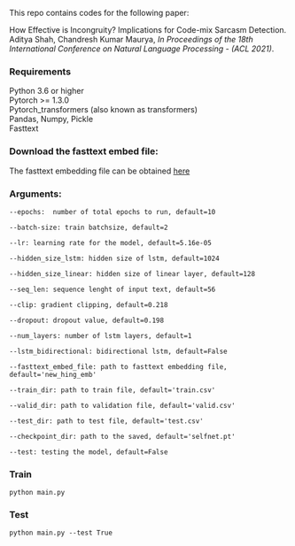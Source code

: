 This repo contains codes for the following paper:

How Effective is Incongruity? Implications for Code-mix Sarcasm Detection. <br>
Aditya Shah, Chandresh Kumar Maurya, <i>In Proceedings of the 18th International Conference on Natural Language Processing -  (ACL 2021)</i>.

### Requirements
  Python 3.6 or higher <br>
  Pytorch >= 1.3.0 <br>
  Pytorch_transformers (also known as transformers) <br>
  Pandas, Numpy, Pickle <br>
  Fasttext  <br>

### Download the fasttext embed file:

The fasttext embedding file can be obtained [here](https://drive.google.com/file/d/1L7NBq58JYdXlGjSTwaJrVfZCLllXd0sh/view?usp=sharing)


### Arguments:

```
--epochs:  number of total epochs to run, default=10

--batch-size: train batchsize, default=2

--lr: learning rate for the model, default=5.16e-05

--hidden_size_lstm: hidden size of lstm, default=1024

--hidden_size_linear: hidden size of linear layer, default=128

--seq_len: sequence lenght of input text, default=56

--clip: gradient clipping, default=0.218

--dropout: dropout value, default=0.198

--num_layers: number of lstm layers, default=1

--lstm_bidirectional: bidirectional lstm, default=False

--fasttext_embed_file: path to fasttext embedding file, default='new_hing_emb'

--train_dir: path to train file, default='train.csv'

--valid_dir: path to validation file, default='valid.csv'

--test_dir: path to test file, default='test.csv'

--checkpoint_dir: path to the saved, default='selfnet.pt'

--test: testing the model, default=False
```
### Train

```python main.py```

### Test

```python main.py --test True```

